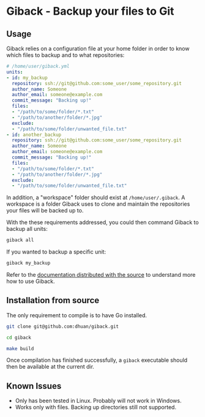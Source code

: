 # Giback - Backup your files to Git

## Usage

Giback relies on a configuration file at your home folder in order to know which files to backup and to what repositories:

```yml
# /home/user/giback.yml
units:
- id: my_backup
  repository: ssh://git@github.com:some_user/some_repository.git
  author_name: Someone
  author_email: someone@example.com
  commit_message: "Backing up!"
  files:
  - "/path/to/some/folder/*.txt"
  - "/path/to/another/folder/*.jpg"
  exclude:
  - "/path/to/some/folder/unwanted_file.txt"
- id: another_backup
  repository: ssh://git@github.com:some_user/some_repository.git
  author_name: Someone
  author_email: someone@example.com
  commit_message: "Backing up!"
  files:
  - "/path/to/some/folder/*.txt"
  - "/path/to/another/folder/*.jpg"
  exclude:
  - "/path/to/some/folder/unwanted_file.txt"
```

In addition, a "workspace" folder should exist at `/home/user/.giback`. A workspace is a folder Giback uses to clone and maintain the repositories your files will be backed up to.

With the these requirements addressed, you could then command Giback to backup all units:

```sh
giback all
```

If you wanted to backup a specific unit:

```sh
giback my_backup
```

Refer to the [documentation distributed with the source](./giback.txt) to understand more how to use Giback.

## Installation from source

The only requirement to compile is to have Go installed.

```sh
git clone git@github.com:dhuan/giback.git

cd giback

make build
```

Once compilation has finished successfully, a `giback` executable should then be available at the current dir.

## Known Issues

- Only has been tested in Linux. Probably will not work in Windows.
- Works only with files. Backing up directories still not supported.
